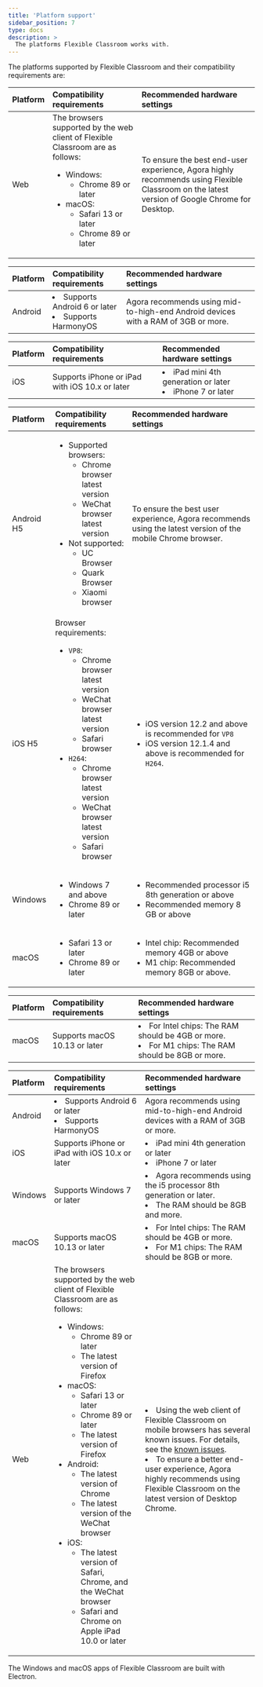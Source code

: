 ```yaml
---
title: 'Platform support'
sidebar_position: 7
type: docs
description: >
  The platforms Flexible Classroom works with.  
---
```



The platforms supported by Flexible Classroom and their compatibility requirements are:

<PlatformWrapper platform="web">

| Platform | Compatibility requirements | Recommended hardware settings |
| :------ |:--------| :--------- |
| Web | The browsers supported by the web client of Flexible Classroom are as follows:<ul><li>Windows: <ul><li>Chrome 89 or later</li></ul><li>macOS:<ul><li>Safari 13 or later</li><li>Chrome 89 or later</li></ul></li></li></ul> | To ensure the best end-user experience, Agora highly recommends using Flexible Classroom on the latest version of Google Chrome for Desktop. |

</PlatformWrapper>

<PlatformWrapper platform="android">

| Platform | Compatibility requirements | Recommended hardware settings |
| :------ |:--------| :--------- |
| Android | <li>Supports Android 6 or later</li><li>Supports HarmonyOS</li>  | Agora recommends using mid-to-high-end Android devices with a RAM of 3GB or more. |

</PlatformWrapper>

<PlatformWrapper platform="ios">

| Platform | Compatibility requirements | Recommended hardware settings |
| :------ |:--------| :--------- |
| iOS | Supports iPhone or iPad with iOS 10.x or later  | <li>iPad mini 4th generation or later</li><li>iPhone 7 or later</li> |


</PlatformWrapper>

<PlatformWrapper platform="electron">

| Platform | Compatibility requirements | Recommended hardware settings |
| :------ |:--------| :--------- |
| Android H5 | <ul><li>Supported browsers:<ul><li>Chrome browser latest version</li><li>WeChat browser latest version</li></ul></li><li>Not supported:<ul><li>UC Browser</li><li>Quark Browser</li><li>Xiaomi browser</li></ul></li></ul> | To ensure the best user experience, Agora recommends using the latest version of the mobile Chrome browser. |
| iOS H5 | Browser requirements:<ul><li>`VP8`:<ul><li>Chrome browser latest version</li><li>WeChat browser latest version</li><li>Safari browser</li></ul></li><li>`H264`:<ul><li>Chrome browser latest version</li><li>WeChat browser latest version</li><li>Safari browser</li></ul></li></ul> | <ul><li>iOS version 12.2 and above is recommended for `VP8`</li><li> iOS version 12.1.4 and above is recommended for `H264`.</li></ul> |
| Windows | <ul><li>Windows 7 and above</li><li>Chrome 89 or later</li></ul> | <ul><li>Recommended processor i5 8th generation or above</li><li>Recommended memory 8 GB or above</li></ul> |
| macOS | <ul><li>Safari 13 or later</li><li>Chrome 89 or later</li></ul> | <ul><li>Intel chip: Recommended memory 4GB or above</li><li>M1 chip: Recommended memory 8GB or above.</li></ul> |

</PlatformWrapper>

<PlatformWrapper platform="macos">

| Platform | Compatibility requirements | Recommended hardware settings |
| :------ |:--------| :--------- |
| macOS | Supports macOS 10.13 or later | <li>For Intel chips: The RAM should be 4GB or more.</li><li>For M1 chips: The RAM should be 8GB or more.</li> |

</PlatformWrapper>
<PlatformWrapper platform="unity">



</PlatformWrapper>



<PlatformWrapper platform="flutter">


</PlatformWrapper>

<PlatformWrapper platform="windows">

| Platform | Compatibility requirements | Recommended hardware settings |
| :------ |:--------| :--------- |
| Android | <li>Supports Android 6 or later</li><li>Supports HarmonyOS</li>  | Agora recommends using mid-to-high-end Android devices with a RAM of 3GB or more. |
| iOS | Supports iPhone or iPad with iOS 10.x or later  | <li>iPad mini 4th generation or later</li><li>iPhone 7 or later</li> |
| Windows | Supports Windows 7 or later | <li>Agora recommends using the i5 processor 8th generation or later.</li><li>The RAM should be 8GB and more.</li> |
| macOS | Supports macOS 10.13 or later | <li>For Intel chips: The RAM should be 4GB or more.</li><li>For M1 chips: The RAM should be 8GB or more.</li> |
| Web | The browsers supported by the web client of Flexible Classroom are as follows:<ul><li>Windows: <ul><li>Chrome 89 or later</li><li>The latest version of Firefox</li></ul><li>macOS:<ul><li>Safari 13 or later</li><li>Chrome 89 or later</li><li>The latest version of Firefox</li></ul></li><li>Android:<ul><li>The latest version of Chrome</li><li>The latest version of the WeChat browser</li></ul></li></li><li>iOS:<ul><li>The latest version of Safari, Chrome, and the WeChat browser</li><li>Safari and Chrome on Apple iPad 10.0 or later</li></ul></li></ul> | <li>Using the web client of Flexible Classroom on mobile browsers has several known issues. For details, see the <a href="/en/Video/web_sdk_known_issues#mobile" target="_blank">known issues</a>.</li><li>To ensure a better end-user experience, Agora highly recommends using Flexible Classroom on the latest version of Desktop Chrome.</li> |

<div class="alert info">The Windows and macOS apps of Flexible Classroom are built with Electron.</div>

</PlatformWrapper>




